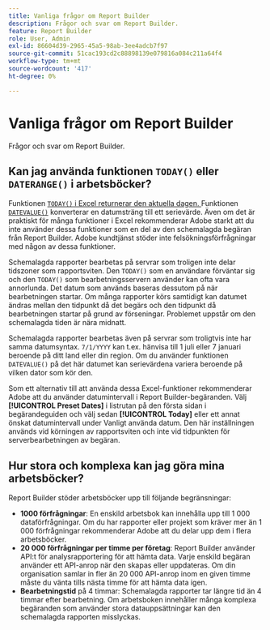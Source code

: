 ```yaml
---
title: Vanliga frågor om Report Builder
description: Frågor och svar om Report Builder.
feature: Report Builder
role: User, Admin
exl-id: 86604d39-2965-45a5-98ab-3ee4adcb7f97
source-git-commit: 51cac193cd2c88898139e079816a084c211a64f4
workflow-type: tm+mt
source-wordcount: '417'
ht-degree: 0%

---
```


# Vanliga frågor om Report Builder

Frågor och svar om Report Builder.

## Kan jag använda funktionen `TODAY()` eller `DATERANGE()` i arbetsböcker?

Funktionen [`TODAY()` i Excel returnerar den aktuella dagen. ](https://support.microsoft.com/en-us/office/today-function-5eb3078d-a82c-4736-8930-2f51a028fdd9) Funktionen [`DATEVALUE()`](https://support.microsoft.com/en-us/office/datevalue-function-df8b07d4-7761-4a93-bc33-b7471bbff252) konverterar en datumsträng till ett serievärde. Även om det är praktiskt för många funktioner i Excel rekommenderar Adobe starkt att du inte använder dessa funktioner som en del av den schemalagda begäran från Report Builder. Adobe kundtjänst stöder inte felsökningsförfrågningar med någon av dessa funktioner.

Schemalagda rapporter bearbetas på servrar som troligen inte delar tidszoner som rapportsviten. Den `TODAY()` som en användare förväntar sig och den `TODAY()` som bearbetningsservern använder kan ofta vara annorlunda. Det datum som används baseras dessutom på när bearbetningen startar. Om många rapporter körs samtidigt kan datumet ändras mellan den tidpunkt då det begärs och den tidpunkt då bearbetningen startar på grund av förseningar. Problemet uppstår om den schemalagda tiden är nära midnatt.

Schemalagda rapporter bearbetas även på servrar som troligtvis inte har samma datumsyntax. `7/1/YYYY` kan t.ex. hänvisa till 1 juli eller 7 januari beroende på ditt land eller din region. Om du använder funktionen `DATEVALUE()` på det här datumet kan serievärdena variera beroende på vilken dator som kör den.

Som ett alternativ till att använda dessa Excel-funktioner rekommenderar Adobe att du använder datumintervall i Report Builder-begäranden. Välj **[!UICONTROL Preset Dates]** i listrutan på den första sidan i begärandeguiden och välj sedan **[!UICONTROL Today]** eller ett annat önskat datumintervall under Vanligt använda datum. Den här inställningen används vid körningen av rapportsviten och inte vid tidpunkten för serverbearbetningen av begäran.

## Hur stora och komplexa kan jag göra mina arbetsböcker?

Report Builder stöder arbetsböcker upp till följande begränsningar:

* **1000 förfrågningar**: En enskild arbetsbok kan innehålla upp till 1 000 dataförfrågningar. Om du har rapporter eller projekt som kräver mer än 1 000 förfrågningar rekommenderar Adobe att du delar upp dem i flera arbetsböcker.
* **20 000 förfrågningar per timme per företag**: Report Builder använder API:t för analysrapportering för att hämta data. Varje enskild begäran använder ett API-anrop när den skapas eller uppdateras. Om din organisation samlar in fler än 20 000 API-anrop inom en given timme måste du vänta tills nästa timme för att hämta data igen.
* **Bearbetningstid** på 4 timmar: Schemalagda rapporter tar längre tid än 4 timmar efter bearbetning. Om arbetsboken innehåller många komplexa begäranden som använder stora datauppsättningar kan den schemalagda rapporten misslyckas.
